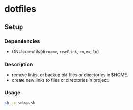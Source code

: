 # dotfiles

## Setup

### Dependencies

- GNU coreutils(`dirname`, `readlink`, `rm`, `mv`, `ln`)

### Description

- remove links, or backup old files or directories in $HOME.
- create new links to files or directories in project.

### Usage

```sh
sh -c setup.sh
```
